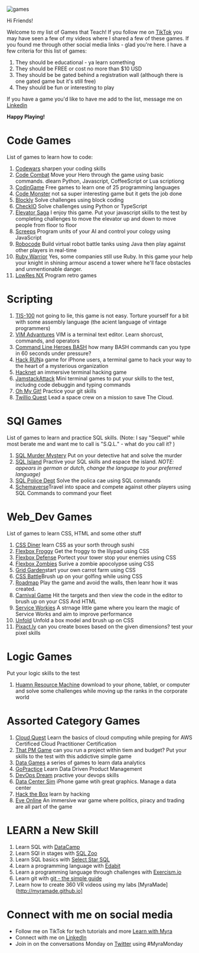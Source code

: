 ![games](https://user-images.githubusercontent.com/28787937/174200346-37d33915-b660-469b-a450-fbbb30e1a46c.png)

Hi Friends! 

Welcome to my list of Games that Teach! If you follow me on [TikTok](https://www.tiktok.com/@learnwithmyra) you may have seen a few of my videos where I shared a few of these games. If you found me through other social media links - glad you're here. I have a few criteria for this list of games:
1. They should be educational - ya learn something
2. They should be FREE or cost no more than $10 USD
3. They should be be gated behind a registration wall (although there is one gated game but it's still free)
4. They should be fun or interesting to play

If you have a game you'd like to have me add to the list, message me on [Linkedin](http://linkedin.com/in/myraroldan)

**Happy Playing!**


# Code Games
List of games to learn how to code:

1. [Codewars](https://www.codewars.com/) sharpen your coding skills
2. [Code Combat](https://codecombat.com/) Move your Hero through the game using basic commands. dlearn Python, Javascript, CoffeeScript or Lua scriptiong 
3. [CodinGame](https://www.codingame.com/start) Free games to learn one of 25 programming languages
4. [Code Monster](http://www.crunchzilla.com/code-monster) not sa super interesting game but it gets the job done
5. [Blockly](https://blockly.games/) Solve challenges using block coding
6. [CheckIO](https://checkio.org/) Solve challenges using Python or TypeScript
7. [Elevator Saga](https://play.elevatorsaga.com/) I enjoy this game. Put your javascript skills to the test by completing challenges to move the elevator up and down to move people from floor to floor 
8. [Screeps](https://screeps.com/) Program units of your AI and control your cology using JavaScript
9. [Robocode](https://robocode.sourceforge.io/) Build virtual robot battle tanks using Java then play against other players in real-time
10. [Ruby Warrior](https://www.bloc.io/ruby-warrior#/) Yes, some companies still use Ruby. In this game your help your knight in shining armour ascend a tower where he'll face obstacles and unmentionable danger.
11. [LowRes NX](https://lowresnx.inutilis.com/) Program retro games

# Scripting 
1. [TIS-100](http://www.zachtronics.com/tis-100/) not going to lie, this game is not easy. Torture yourself for a bit with some assembly language (the acient language of vintage programmers)
2. [VIM Advantures](https://vim-adventures.com/) VIM is a terminal text editor. Learn shorcust, commands, and operators
3. [Command Line Heroes BASH](https://www.redhat.com/en/command-line-heroes/bash/index.html) how many BASH commands can you type in 60 seconds under pressure? 
4. [Hack RUN](https://apps.apple.com/us/app/hack-run/id407678003)a game for iPhone users, a terminal game to hack your way to the heart of a mysterious organization
5. [Hacknet](https://hacknet-os.com/) an immersive terminal hacking game
6. [JamstackAttack](http://jamstack-attack.herokuapp.com/) Mini terminal games to put your skills to the test, includng code debuggin and typing commands
7. [Oh My Git!](https://ohmygit.org/) Practice your git skills
8. [Twillio Quest](https://www.twilio.com/quest) Lead a space crew on a mission to save The Cloud. 


# SQl Games
List of games to learn and practice SQL skills. (Note: I say "Sequel" while most berate me and want me to call is "S.Q.L." - what do you call it? )
1. [SQL Murder Mystery](http://mystery.knightlab.com/) Put on your detective hat and solve the murder
2. [SQL Island](https://sql-island.informatik.uni-kl.de/) Practive your SQL skills and espace the island. *NOTE: appears in german or dutch, change the language to your preferred language)*
3. [SQL Police Dept](https://sqlpd.com/) Solve the polica cae using SQL commands
4. [Schemaverse](https://schemaverse.com/)Travel into space and compete against other players using SQL Commands to command your fleet

# Web_Dev Games
List of games to learn CSS, HTML and some other stuff
1. [CSS Diner](https://flukeout.github.io/) learn CSS as your sorth through sushi
2. [Flexbox Froggy](http://flexboxfroggy.com/) Get the froggy to the lilypad using CSS
3. [Flexbox Defense](http://www.flexboxdefense.com/) Portect your tower stop your enemies using CSS
4. [Flexbox Zombies](https://mastery.games/flexboxzombies/) Surive a zombie apocolypse using CSS
5. [Grid Garden](https://cssgridgarden.com/)start your own carrot farm using CSS
6. [CSS Battle](https://cssbattle.dev/)Brush up on your golfing while using CSS
7. [Roadmap](http://victordarras.fr/cssgame/) Play the game and avoid the walls, then leanr how it was created. 
8. [Carnival Game](https://codepen.io/una/pen/NxZaNr) Hit the targets and then view the code in the editor to brush up on your CSS And HTML 
9. [Service Workies](https://serviceworkies.com/) A strnage little game where you learn the magic of Service Works and aim to improve performance
10.  [Unfold](https://rupl.github.io/unfold/) Unfold a box model and brush up on CSS
11.  [Pixact.ly](https://pixact.ly/) can you create boxes based on the given dimensions? test your pixel skills 

# Logic Games
Put your logic skills to the test
1. [Huamn Resource Machine](https://tomorrowcorporation.com/humanresourcemachine) download to your phone, tablet, or computer and solve some challenges while moving up the ranks in the corporate world

# Assorted Category Games
1. [Cloud Quest](https://explore.skillbuilder.aws/learn/course/external/view/elearning/11458/aws-cloud-quest-cloud-practitioner) Learn the basics of cloud computing while preping for AWS Certificed Cloud Practitioner Certification 
2. [That PM Game](http://thatpmgame.com/) can you run a project within tiem and budget? Put your skills to the test with this addictive simple game
3. [Data Games](http://ccssgames.com/) a series of games to learn data analytics
4. [GoPractice](https://gopractice.io/course/pm/) Learn Data Driven Product Management
5. [DevOps Dream](https://devops.games/) practive your devops skills 
6. [Data Center Sim](https://play.google.com/store/apps/details?id=com.mightygamesgroup.xteamdell&hl=en_US&gl=US) iPhone game wtih great graphics. Manage a data center
7. [Hack the Box](https://www.hackthebox.com/) learn by hacking 
8. [Eve Online](https://www.eveonline.com/) An immersive war game where politics, piracy and trading are all part of the game

# LEARN a New Skill
1. Learn SQL with [DataCamp](https://www.datacamp.com/courses/introduction-to-sql) 
2. Learn SQl in stages with [SQL Zoo](https://sqlzoo.net/wiki/SQL_Tutorial)
3. Learn SQL basics with [Select Star SQL](https://selectstarsql.com/)
4. Learn a programming language with [Edabit](https://edabit.com/)
5. Learn a programming language through challenges with [Exercism.io](https://exercism.org/)
6. Learn git with [git - the simple guide](http://rogerdudler.github.io/git-guide/)
7. Learn how to create 360 VR videos using my labs [MyraMade](http://myramade.github.io]

# Connect with me on social media
- Follow me on TikTok for tech tutorials and more [Learn with Myra ](https://tiktok.com/@learnwithmyra)
- Connect with me on [LinkedIn](http://linkedin.com/in/myraroldan)
- Join in on the conversations Monday on [Twitter](http://twitter.com/myramade) using #MyraMonday 
